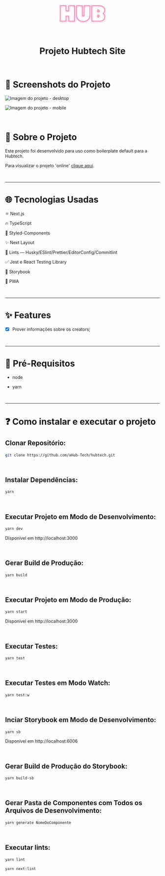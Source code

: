 <div align="center">

![Logo](public/img/logo.png)
</div>

<br />

<h1 align="center">Projeto Hubtech Site</h1>

<br />

# :camera_flash: Screenshots do Projeto

![Imagem do projeto - desktop](screenshots/desktop.png)

![Imagem do projeto - mobile](screenshots/mobile.png)

<br />

# :memo: Sobre o Projeto

Este projeto foi desenvolvido para uso como boilerplate default para a Hubtech.

Para visualizar o projeto 'online' [clique aqui](https://meu-site-na-vercel).

<br />

---

# :globe_with_meridians: Tecnologias Usadas

⚛ Next.js

🔥 TypeScript

💅 Styled-Components

✨ Next Layout

🚩 Lints — Husky/ESlint/Prettier/EditorConfig/Commitlint

✅ Jest e React Testing Library

📝 Storybook

📱 PWA

<br />

---

# :sparkles: Features

- [x] Prover informações sobre os creators;

<br />

---

# :triangular_flag_on_post: Pré-Requisitos

- node

- yarn

<br />

---

# :question: Como instalar e executar o projeto

## Clonar Repositório:

```bash
git clone https://github.com/aHub-Tech/hubtech.git
```

<br />

## Instalar Dependências:

```bash
yarn
```

<br />

## Executar Projeto em Modo de Desenvolvimento:

```bash
yarn dev
```

Disponível em http://localhost:3000

<br />

## Gerar Build de Produção:

```bash
yarn build
```

<br />

## Executar Projeto em Modo de Produção:

```bash
yarn start
```

Disponível em http://localhost:3000

<br />

## Executar Testes:

```bash
yarn test
```

<br />

## Executar Testes em Modo Watch:

```bash
yarn test:w
```

<br />

## Inciar Storybook em Modo de Desenvolvimento:

```bash
yarn sb
```

Disponível em http://localhost:6006

<br />

## Gerar Build de Produção do Storybook:

```bash
yarn build-sb
```

<br />

## Gerar Pasta de Componentes com Todos os Arquivos de Desenvolvimento:

```bash
yarn generate NomeDoComponente
```

<br />

## Executar lints:

```bash
yarn lint
```

```bash
yarn next:lint
```
